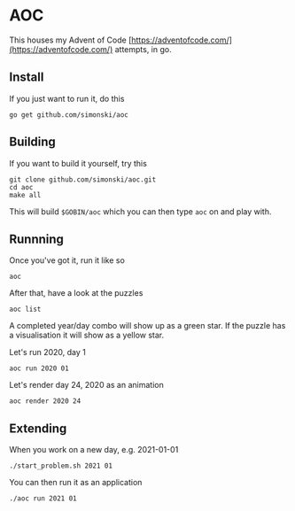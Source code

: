 # AOC

This houses my Advent of Code [https://adventofcode.com/](https://adventofcode.com/) attempts, in go.

## Install

If you just want to run it, do this

    go get github.com/simonski/aoc

## Building

If you want to build it yourself, try this

    git clone github.com/simonski/aoc.git
    cd aoc
    make all

This will build `$GOBIN/aoc` which you can then type `aoc` on and play with.

## Runnning

Once you've got it, run it like so

    aoc

After that, have a look at the puzzles

    aoc list

A completed year/day combo will show up as a green star.  If the puzzle has a visualisation it will show as a yellow star.

Let's run 2020, day 1

    aoc run 2020 01

Let's render day 24, 2020 as an animation

    aoc render 2020 24

## Extending

When you work on a new day, e.g. 2021-01-01

    ./start_problem.sh 2021 01

You can then run it as an application

    ./aoc run 2021 01
